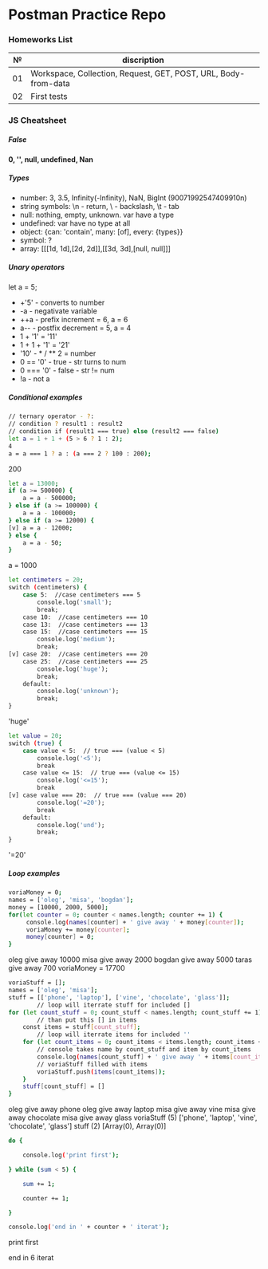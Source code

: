 ﻿# Postman Practice Repo

### Homeworks List
№ | discription
:---:| ---
01 | Workspace, Collection, Request, GET, POST, URL, Body-from-data
02 | First tests

### JS Cheatsheet
##### False
__0, '', null, undefined, Nan__

##### Types
- number: 3, 3.5, Infinity(-Infinity), NaN, BigInt (90071992547409910n)
- string symbols: \n - return, \\ - backslash, \t - tab
- null: nothing, empty, unknown. var have a type
- undefined: var have no type at all
- object: {can: 'contain', many: [of], every: {types}}
- symbol: ?
- array: [[[1d, 1d],[2d, 2d]],[[3d, 3d],[null, null]]]

##### Unary operators
let a = 5;
- +'5' - converts to number
- -a - negativate variable
- ++a - prefix increment = 6, a = 6 
- a-- - postfix decrement = 5, a = 4
- 1 + '1' = '11'
- 1 + 1 + '1' = '21'
- '10' - * / ** 2 = number
- 0 == '0' - true - str turns to num
- 0 === '0' - false - str != num
- !a - not a

##### Conditional examples
```sh
// ternary operator - ?:
// condition ? result1 : result2
// condition if (result1 === true) else (result2 === false)
let a = 1 + 1 + (5 > 6 ? 1 : 2);
4
a = a === 1 ? a : (a === 2 ? 100 : 200);
```
200
```sh
let a = 13000;
if (a >= 500000) {
    a = a - 500000;
} else if (a >= 100000) {
    a = a - 100000;
} else if (a >= 12000) {
[v] a = a - 12000;
} else {
    a = a - 50;
}
```
a = 1000
```sh
let centimeters = 20;
switch (centimeters) {
    case 5:  //case centimeters === 5
        console.log('small');
        break;
    case 10:  //case centimeters === 10
    case 13:  //case centimeters === 13
    case 15:  //case centimeters === 15
        console.log('medium');
        break;
[v] case 20:  //case centimeters === 20
    case 25:  //case centimeters === 25
        console.log('huge');
        break;
    default:
        console.log('unknown');
        break;
}
```
'huge'
```sh
let value = 20;
switch (true) {
    case value < 5:  // true === (value < 5)
        console.log('<5');
        break
    case value <= 15:  // true === (value <= 15)
        console.log('<=15');
        break
[v] case value === 20:  // true === (value === 20)
        console.log('=20');
        break
    default:
        console.log('und');
        break;
}
```
'=20'
##### Loop examples
```sh
voriaMoney = 0;
names = ['oleg', 'misa', 'bogdan'];
money = [10000, 2000, 5000];
for(let counter = 0; counter < names.length; counter += 1) {
     console.log(names[counter] + ' give away ' + money[counter]);
     voriaMoney += money[counter];
     money[counter] = 0;
}
```
oleg give away 10000
misa give away 2000
bogdan give away 5000
taras give away 700
voriaMoney = 17700
```sh
voriaStuff = [];
names = ['oleg', 'misa'];
stuff = [['phone', 'laptop'], ['vine', 'chocolate', 'glass']];
		// loop will iterrate stuff for included []
for (let count_stuff = 0; count_stuff < names.length; count_stuff += 1) {
		// than put this [] in items
    const items = stuff[count_stuff];
		// loop will iterrate items for included ''
    for (let count_items = 0; count_items < items.length; count_items += 1) {
		// console takes name by count_stuff and item by count_items
        console.log(names[count_stuff] + ' give away ' + items[count_items]);
		// voriaStuff filled with items
        voriaStuff.push(items[count_items]);
    }
    stuff[count_stuff] = []
}
```
oleg give away phone
oleg give away laptop
misa give away vine
misa give away chocolate
misa give away glass
voriaStuff (5) ['phone', 'laptop', 'vine', 'chocolate', 'glass']
stuff (2) [Array(0), Array(0)]
```sh
do {

    console.log('print first');

} while (sum < 5) {

    sum += 1;

    counter += 1;

}

console.log('end in ' + counter + ' iterat');
```
print first

end in 6 iterat

